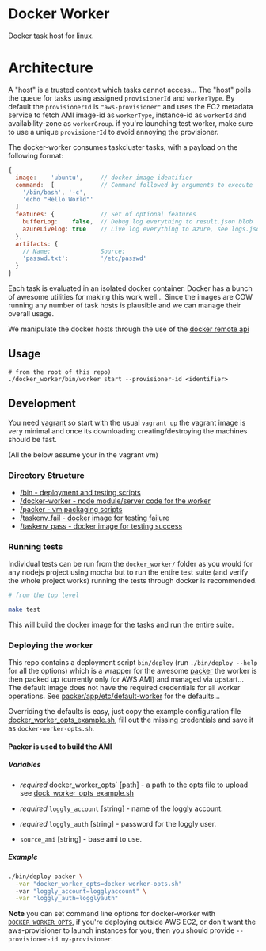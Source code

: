 # Docker Worker

Docker task host for linux.

# Architecture

A "host" is a trusted context which tasks cannot access... The "host"
polls the queue for tasks using assigned `provisionerId` and `workerType`.
By default the `provisionerId` is `"aws-provisioner"` and uses the EC2 metadata
service to fetch AMI image-id as `workerType`, instance-id as `workerId` and
availability-zone as `workerGroup`. if you're launching test worker, make sure
to use a unique `provisionerId` to avoid annoying the provisioner.

The docker-worker consumes taskcluster tasks, with a payload on the following
format:
```js
{
  image:    'ubuntu',     // docker image identifier
  command:  [             // Command followed by arguments to execute
    '/bin/bash', '-c',
    'echo "Hello World"'
  ]
  features: {             // Set of optional features
    bufferLog:    false,  // Debug log everything to result.json blob
    azureLivelog: true    // Live log everything to azure, see logs.json
  },
  artifacts: {
    // Name:              Source:
    'passwd.txt':         '/etc/passwd'
  }
}
```

Each task is evaluated in an isolated docker container.
Docker has a bunch of awesome utilities for making this work well...
Since the images are COW running any number of task hosts is plausible
and we can manage their overall usage.

We manipulate the docker hosts through the use of the [docker remote
api]([http://docs.docker.io/en/latest/api/docker_remote_api_v1.8/)

## Usage

```
# from the root of this repo)
./docker_worker/bin/worker start --provisioner-id <identifier>
```

## Development

You need [vagrant](http://www.vagrantup.com/) so start with the usual
`vagrant up` the vagrant image is very minimal and once its downloading
creating/destroying the machines should be fast.

(All the below assume your in the vagrant vm)

### Directory Structure

  - [/bin - deployment and testing scripts](/bin)
  - [/docker-worker - node module/server code for the worker](/docker_worker)
  - [/packer - vm packaging scripts](/packer)
  - [/taskenv_fail - docker image for testing failure](/taskenv_fail)
  - [/taskenv_pass - docker image for testing success](/taskenv_pass)

### Running tests

Individual tests can be run from the `docker_worker/` folder as you
would for any nodejs project using mocha but to run the entire test
suite (and verify the whole project works) running the tests through
docker is recommended.

```sh
# from the top level

make test
```

This will build the docker image for the tasks and run the entire suite.

### Deploying the worker

This repo contains a deployment script `bin/deploy` (run `./bin/deploy
--help` for all the options) which is a wrapper
for the awesome [packer](www.packer.io) the worker is then packed up
(currently only for AWS AMI) and managed via upstart... The default
image does not have the required credentials for all worker operations.
See [packer/app/etc/default-worker](packer/app/etc/default-worker) for
the defaults...

Overriding the defaults is easy, just copy the example configuration file
[docker_worker_opts_example.sh](/docker_worker_opts_example.sh),
fill out the missing credentials and save it as `docker-worker-opts.sh`.

#### Packer is used to build the AMI

##### Variables

  - _required_ docker_worker_opts` [path] - a path to the opts file to upload see
    [dock_worker_opts_example.sh](./dock_worker_opts_example.sh)

  - _required_ `loggly_account` [string] - name of the loggly account.

  - _required_ `loggly_auth` [string] - password for the loggly user.

  - `source_ami` [string] - base ami to use.

##### Example

```sh
./bin/deploy packer \
  -var "docker_worker_opts=docker-worker-opts.sh"
  -var "loggly_account=logglyaccount" \
  -var "loggly_auth=logglyauth"
```

**Note** you can set command line options for docker-worker with
[`DOCKER_WORKER_OPTS`](https://github.com/taskcluster/docker-worker/blob/master/docker_worker_opts_example.sh#L2), if you're deploying outside AWS EC2, or don't want the
aws-provisioner to launch instances for you, then you should provide
`--provisioner-id my-provisioner`.
